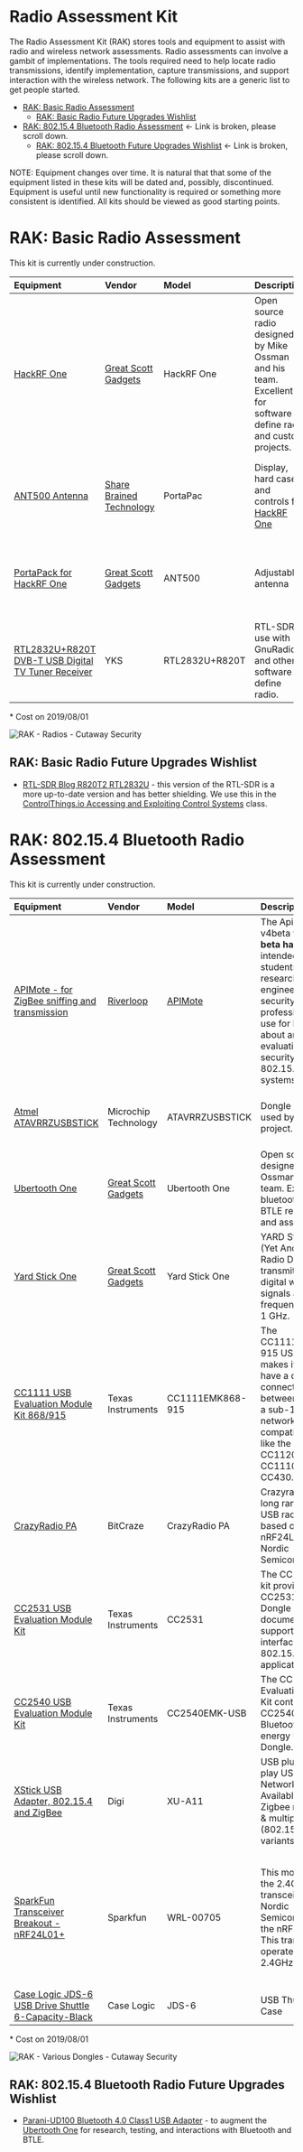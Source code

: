 # Radio Assessment Kit
The Radio Assessment Kit (RAK) stores tools and equipment to assist with radio and wireless network assessments. Radio assessments can involve a gambit of implementations. The tools required need to help locate radio transmissions, identify implementation, capture transmissions, and support interaction with the wireless network. The following kits are a generic list to get people started.

* [RAK: Basic Radio Assessment](./README.md#rak-basic-radio-assessment)
  * [RAK: Basic Radio Future Upgrades Wishlist](./README.md#rak-basic-radio-future-upgrades-wishlist)
* [RAK: 802.15.4 Bluetooth Radio Assessment](./README.md#rak-802.15.4-bluetooth-radio-assessment) <- Link is broken, please scroll down.
  * [RAK: 802.15.4 Bluetooth Future Upgrades Wishlist](./README.md#rak-802.15.4-bluetooth-radio-future-upgrades-wishlist) <- Link is broken, please scroll down.

NOTE: Equipment changes over time. It is natural that that some of the equipment listed in these kits will be dated and, possibly, discontinued. Equipment is useful until new functionality is required or something more consistent is identified. All kits should be viewed as good starting points.

# RAK: Basic Radio Assessment
This kit is currently under construction.

| Equipment | Vendor | Model | Description | Quantity | Cost* | Note |
| :--- | :--- | :--- | :--- | :---: | :---: | :--- |
| [HackRF One](https://greatscottgadgets.com/hackrf/one/) | [Great Scott Gadgets](https://greatscottgadgets.com/) | HackRF One | Open source radio designed by Mike Ossman and his team. Excellent for software define radio and custom projects. | 1 | $300 | A full kit with [HackRF One, ANT500 antenna, and 4 SMA adapters](https://www.amazon.com/NooElec-Software-Defined-Antenna-Adapter/dp/B01K1CCHR0) is available from NooElec for $320. |
| [ANT500 Antenna](https://www.adafruit.com/product/3584) | [Share Brained Technology](https://www.sharebrained.com/) | PortaPac | Display, hard case, and controls for [HackRF One](https://greatscottgadgets.com/hackrf/one/) | 1 | $220 | Very useful to locate signals and demodulate know broadcast protocols. |
| [PortaPack for HackRF One](https://store.sharebrained.com/products/portapack-for-hackrf-one-kit) | [Great Scott Gadgets](https://greatscottgadgets.com/) | ANT500 | Adjustable antenna | 1 | $30 | Sometimes this is cheaper if you get it with a HackRF One kit. |
| [RTL2832U+R820T DVB-T USB Digital TV Tuner Receiver](https://www.newegg.com/p/117-006M-00024?item=9SIAFS976P9497) | YKS | RTL2832U+R820T | RTL-SDR to use with GnuRadio and other software define radio. | 1 | $11 | Older, but still useful, RTL-SDR. |

\* Cost on 2019/08/01

![RAK - Radios - Cutaway Security](../Images/rosa_RAK_basic_cutsec_v0.png)

## RAK: Basic Radio Future Upgrades Wishlist
* [RTL-SDR Blog R820T2 RTL2832U](https://www.amazon.com/RTL-SDR-Blog-RTL2832U-Software-Defined/dp/B0129EBDS2) - this version of the RTL-SDR is a more up-to-date version and has better shielding. We use this in the [ControlThings.io Accessing and Exploiting Control Systems](https://www.controlthings.io/training) class.

# RAK: 802.15.4 Bluetooth Radio Assessment
This kit is currently under construction.

| Equipment | Vendor | Model | Description | Quantity | Cost* | Note |
| :--- | :--- | :--- | :--- | :---: | :---: | :--- |
| [APIMote - for ZigBee sniffing and transmission](https://www.attify-store.com/products/apimote-for-zigbee-sniffing-and-transmission) | [Riverloop](https://www.riverloopsecurity.com/) | [APIMote](https://www.riverloopsecurity.com/projects/apimote/) | The ApiMote v4beta version is __beta hardware__ intended for students, researchers, engineers, and security professionals to use for learning about and evaluating the security of IEEE 802.15.4/ZigBee systems. | 3 | $150 | Riverloop maintains the [KillerBee](https://www.riverloopsecurity.com/projects/killerbee/) project and has also developed the [APIMote](https://www.riverloopsecurity.com/projects/apimote/) to be more flexible for 802.15.4-based implementations. |
| [Atmel ATAVRRZUSBSTICK](https://www.mouser.com/ProductDetail/Microchip-Technology-Atmel/ATAVRRZUSBSTICK?qs=txwRF2uft8wSedIxfUdhAA%3D%3D) | Microchip Technology | ATAVRRZUSBSTICK | Dongle originally used by KillerBee project. | 3 | Discontinued | I tried to find where to buy these, but was unsuccessful with a quick search. |
| [Ubertooth One](https://greatscottgadgets.com/ubertoothone/) | [Great Scott Gadgets](https://greatscottgadgets.com/) | Ubertooth One | Open source radio designed by Mike Ossman and his team. Excellent for bluetooth and BTLE research and assessments. | 1 | $118 | N/A |
| [Yard Stick One](https://greatscottgadgets.com/yardstickone/) | [Great Scott Gadgets](https://greatscottgadgets.com/) | Yard Stick One | YARD Stick One (Yet Another Radio Dongle) can transmit or receive digital wireless signals at frequencies below 1 GHz.  | 1 | $100 | This is an upgrade from the [TI CC1111EMK868-915](http://www.ti.com/tool/CC1111EMK868-915). Comes flashed with [RfCat](https://github.com/atlas0fd00m/rfcat).|
| [CC1111 USB Evaluation Module Kit 868/915](http://www.ti.com/tool/CC1111EMK868-915) | Texas Instruments | CC1111EMK868-915 | The CC1111EMK868-915 USB dongle makes it easy to have a direct connection between a PC and a sub-1 GHz network based on compatible radios, like the CC1101, CC1120, CC1110, and CC430.  | 2 | $75 | The original dongle, often referred to as Don's Dongle, used by [atlas](https://twitter.com/at1as) to develop and run the radio research tool [RfCat](https://github.com/atlas0fd00m/rfcat). While this is useful for testing and research, the [Yard Stick One](https://greatscottgadgets.com/yardstickone/) is currently a better choice. |
| [CrazyRadio PA](https://www.bitcraze.io/crazyradio-pa/) | BitCraze | CrazyRadio PA | Crazyradio PA is a long range open USB radio dongle based on the nRF24LU1+ from Nordic Semiconductor. | 1 | $30 | This radio was used by the [MouseJack](https://www.mousejack.com/) project. |
| [CC2531 USB Evaluation Module Kit](http://www.ti.com/tool/CC2531EMK) | Texas Instruments | CC2531 | The CC2531EMK kit provides one CC2531 USB Dongle and documentation to support a PC interface to 802.15.4 / ZigBee applications.  | 2 | $50 | For testing and development. |
| [CC2540 USB Evaluation Module Kit](http://www.ti.com/tool/CC2540EMK-USB) | Texas Instruments | CC2540EMK-USB | The CC2540 USB Evaluation Module Kit contains one CC2540 Bluetooth low energy USB Dongle.  | 2 | $50 | For testing and development. |
| [XStick USB Adapter, 802.15.4 and ZigBee](https://www.digi.com/products/networking/rf-adapters-modems/xstick) | Digi | XU-A11 | USB plug-and-play USB to XBee Network Adapter. Available in Zigbee mesh (ZB) & multipoint (802.15.4) variants.  | 1 | $48 | For testing and development. |
| [SparkFun Transceiver Breakout - nRF24L01+](https://www.sparkfun.com/products/705) | Sparkfun | WRL-00705 | This module uses the 2.4GHz transceiver from Nordic Semiconductor, the nRF24L01+. This transceiver IC operates in the 2.4GHz band.  | 1 | $22 | For testing and development. Also useful for wireless keyboard sniffing via [Travis Goodspeed: Promiscuity is the nRF24L01+'s Duty](http://travisgoodspeed.blogspot.com/2011/02/promiscuity-is-nrf24l01s-duty.html). Sadly, I had that HOPE badge, but I fried it learning to solder. |
| [Case Logic JDS-6 USB Drive Shuttle 6-Capacity-Black](https://www.amazon.com/Case-Logic-JDS-6-Shuttle-6-Capacity-Black/dp/B0009Y7AX2) | Case Logic | JDS-6 | USB Thumb Drive Case | 2 | $8 | Cases to protect USB-style radio dongles |

\* Cost on 2019/08/01

![RAK - Various Dongles - Cutaway Security](../Images/rosa_RAK_802.15.4_cutsec_v0.png)

## RAK: 802.15.4 Bluetooth Radio Future Upgrades Wishlist
* [Parani-UD100 Bluetooth 4.0 Class1 USB Adapter](http://www.senanetworks.com/ud100-g03.html?sc=14&category=3968) - to augment the [Ubertooth One](https://greatscottgadgets.com/ubertoothone/) for research, testing, and interactions with Bluetooth and BTLE.